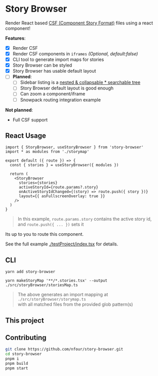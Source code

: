 # Story Browser

Render React based [CSF (Component Story Format)](https://storybook.js.org/docs/react/api/csf/) files using a react component!

**Features**:
- [x] Render CSF 
- [x] Render CSF components in `iframes` _(Optional, default:false)_
- [x] CLI tool to generate import maps for stories
- [x] Story Browser can be styled
- [x] Story Browser has usable default layout
- [ ] **Planned**:
  - [ ] Sidebar listing is a [nested & collapsable * searchable tree](https://github.com/diogofcunha/react-virtualized-tree)
  - [ ] Story Browser default layout is good enough
  - [ ] Can zoom a component/iframe
  - [ ] Snowpack routing integration example

**Not planned**:
- Full CSF support
  
## React Usage

```tsx
import { StoryBrowser, useStoryBrowser } from 'story-browser'
import * as modules from './storymap'

export default ({ route }) => {
  const { stories } = useStoryBrowser({ modules })

  return (
    <StoryBrowser
      stories={stories}
      activeStoryId={route.params?.story}
      onActiveStoryIdChanged={(story) => route.push({ story })}
      layout={{ asFullscreenOverlay: true }}
    />
  )
}
```

> In this example, `route.params.story` contains the active story id,    
> and `route.push({ ... })` sets it

Its up to you to route this component.

See the full example [./testProject/index.tsx](./testProject/index.tsx) for details.


## CLI

```
yarn add story-browser

yarn makeStoryMap '**/*.stories.tsx' --output ./src/storyBrowser/storiesMap.ts
```

> The above generates an import mapping at `./src/storyBrowser/storymap.ts`    
> with all matched files from the provided glob pattern(s)

## This project

## Contributing

```bash
git clone https://github.com/nfour/story-browser.git
cd story-browser
pnpm i
pnpm build
pnpm start
```